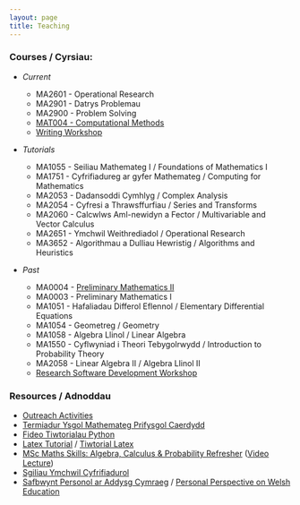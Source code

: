 ```yaml
---
layout: page
title: Teaching
---
```


### Courses / Cyrsiau:

  + *Current*
    + MA2601 - Operational Research
    + MA2901 - Datrys Problemau
    + MA2900 - Problem Solving
    + [MAT004 - Computational Methods](/cm/)
    + [Writing Workshop](/teaching/workshop.pdf)

  
  + *Tutorials*
    + MA1055 - Seiliau Mathemateg I / Foundations of Mathematics I
    + MA1751 - Cyfrifiadureg ar gyfer Mathemateg / Computing for Mathematics
    + MA2053 - Dadansoddi Cymhlyg / Complex Analysis
    + MA2054 - Cyfresi a Thrawsffurfiau / Series and Transforms
    + MA2060 - Calcwlws Aml-newidyn a Fector / Multivariable and Vector Calculus
    + MA2651 - Ymchwil Weithrediadol / Operational Research
    + MA3652 - Algorithmau a Dulliau Hewristig / Algorithms and Heuristics

  
  + *Past*
    + MA0004 - [Preliminary Mathematics II](/prelim2/)
    + MA0003 - Preliminary Mathematics I
    + MA1051 - Hafaliadau Differol Eflennol / Elementary Differential Equations
    + MA1054 - Geometreg / Geometry
    + MA1058 - Algebra Llinol / Linear Algebra
    + MA1550 - Cyflwyniad i Theori Tebygolrwydd / Introduction to Probability Theory
    + MA2058 - Linear Algebra II / Algebra Llinol II
    + [Research Software Development Workshop](https://vknight.org/rsd/)


### Resources / Adnoddau

  + [Outreach Activities](/outreach/)
  + [Termiadur Ysgol Mathemateg Prifysgol Caerdydd](https://termiadur.github.io/)
  + [Fideo Tiwtorialau Python](/teaching/tiwtorialau-python/)
  + [Latex Tutorial](/teaching/latex-refresher/) / [Tiwtorial Latex](/teaching/latex-refresher/cy/)
  + [MSc Maths Skills: Algebra, Calculus & Probability Refresher](/MSc_week_0/maths_skills.pdf) ([Video Lecture](https://www.youtube.com/watch?v=u-WcTJmH2i8))
  + [Sgiliau Ymchwil Cyfrifiadurol](https://sgiliauymchwilcyfrifiadurol.github.io/)
  + [Safbwynt Personol ar Addysg Cymraeg](/teaching/addysg-cymraeg/) / [Personal Perspective on Welsh Education](/teaching/addysg-cymraeg/en/)
